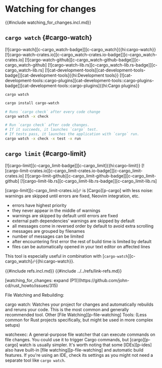 # Watching for changes

{{#include watching_for_changes.incl.md}}

## `cargo watch` {#cargo-watch}

[![cargo-watch][c-cargo_watch-badge]][c-cargo_watch]{{hi:cargo-watch}}
[![cargo-watch-crates.io][c-cargo_watch-crates.io-badge]][c-cargo_watch-crates.io]
[![cargo-watch-github][c-cargo_watch-github-badge]][c-cargo_watch-github]
[![cargo-watch-lib.rs][c-cargo_watch-lib.rs-badge]][c-cargo_watch-lib.rs]
[![cat-development-tools][cat-development-tools-badge]][cat-development-tools]{{hi:Development tools}} [![cat-development-tools::cargo-plugins][cat-development-tools::cargo-plugins-badge]][cat-development-tools::cargo-plugins]{{hi:Cargo plugins}}

`cargo watch`

```sh
cargo install cargo-watch

# Runs `cargo check` after every code change
cargo watch -x check

# Run `cargo check` after code changes.
# If it succeeds, it launches `cargo` test.
# If tests pass, it launches the application with `cargo` run.
cargo watch -x check -x test -x run
```

## `cargo limit` {#cargo-limit}

[![cargo-limit][c-cargo_limit-badge]][c-cargo_limit]{{hi:cargo-limit}}
[![cargo-limit-crates.io][c-cargo_limit-crates.io-badge]][c-cargo_limit-crates.io]
[![cargo-limit-github][c-cargo_limit-github-badge]][c-cargo_limit-github]
[![cargo-limit-lib.rs][c-cargo_limit-lib.rs-badge]][c-cargo_limit-lib.rs]

[cargo-limit][c-cargo_limit-crates.io]⮳ is [Cargo][p-cargo] with less noise: warnings are skipped until errors are fixed, Neovim integration, etc.

- errors have highest priority
- they never appear in the middle of warnings
- warnings are skipped by default until errors are fixed
- external path dependencies' warnings are skipped by default
- all messages come in reversed order by default to avoid extra scrolling
- messages are grouped by filenames
- number of messages can be limited
- after encountering first error the rest of build time is limited by default
- files can be automatically opened in your text editor on affected lines

This tool is especially useful in combination with [`cargo-watch`][c-cargo_watch]⮳{{hi:cargo-watch}}.

{{#include refs.incl.md}}
{{#include ../../refs/link-refs.md}}

<div class="hidden">
[watching_for_changes: expand (P1)](https://github.com/john-cd/rust_howto/issues/315)

File Watching and Rebuilding:

cargo watch: Watches your project for changes and automatically rebuilds and reruns your code. This is the most common and generally recommended tool.
Other [File Watching][p-file-watching] Tools: (Less common for Rust projects specifically, but might be used in more complex setups)

watchexec: A general-purpose file watcher that can execute commands on file changes. You could use it to trigger Cargo commands, but [cargo][p-cargo] watch is usually simpler.
It's worth noting that some [IDEs][p-ides] also have built-in [file watching][p-file-watching] and automatic build features. If you're using an IDE, check its settings as you might not need a separate tool like `cargo watch`.
</div>
